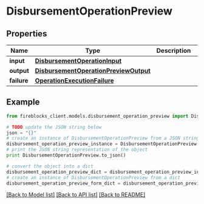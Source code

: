 # DisbursementOperationPreview


## Properties

Name | Type | Description | Notes
------------ | ------------- | ------------- | -------------
**input** | [**DisbursementOperationInput**](DisbursementOperationInput.md) |  | 
**output** | [**DisbursementOperationPreviewOutput**](DisbursementOperationPreviewOutput.md) |  | [optional] 
**failure** | [**OperationExecutionFailure**](OperationExecutionFailure.md) |  | [optional] 

## Example

```python
from fireblocks_client.models.disbursement_operation_preview import DisbursementOperationPreview

# TODO update the JSON string below
json = "{}"
# create an instance of DisbursementOperationPreview from a JSON string
disbursement_operation_preview_instance = DisbursementOperationPreview.from_json(json)
# print the JSON string representation of the object
print DisbursementOperationPreview.to_json()

# convert the object into a dict
disbursement_operation_preview_dict = disbursement_operation_preview_instance.to_dict()
# create an instance of DisbursementOperationPreview from a dict
disbursement_operation_preview_form_dict = disbursement_operation_preview.from_dict(disbursement_operation_preview_dict)
```
[[Back to Model list]](../README.md#documentation-for-models) [[Back to API list]](../README.md#documentation-for-api-endpoints) [[Back to README]](../README.md)


